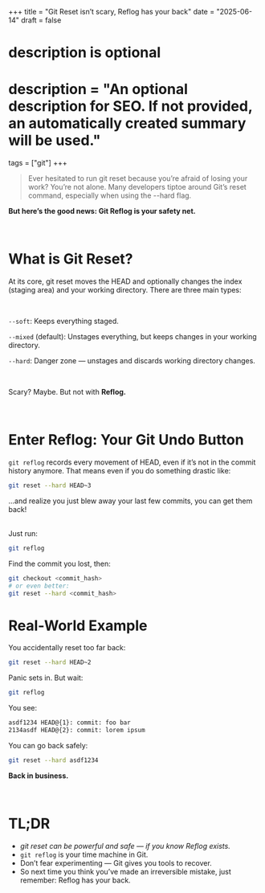 +++
title = "Git Reset isn’t scary, Reflog has your back"
date = "2025-06-14"
draft = false

#
# description is optional
#
# description = "An optional description for SEO. If not provided, an automatically created summary will be used."

tags = ["git"]
+++

> Ever hesitated to run git reset because you’re afraid of losing your work? You’re not alone. Many developers tiptoe around Git’s reset command, especially when using the --hard flag.

**But here’s the good news: Git Reflog is your safety net.**

<br>

# What is Git Reset?

At its core, git reset moves the HEAD and optionally changes the index (staging area) and your working directory. There are three main types:

<br>

`--soft`: Keeps everything staged.

`--mixed` (default): Unstages everything, but keeps changes in your working directory.

`--hard`: Danger zone — unstages and discards working directory changes.

<br>

Scary? Maybe. But not with **Reflog.**

<br>

# Enter Reflog: Your Git Undo Button

`git reflog` records every movement of HEAD, even if it’s not in the commit history anymore. That means even if you do something drastic like:

```bash
git reset --hard HEAD~3
```

...and realize you just blew away your last few commits, you can get them back!

<br>
Just run:

```bash
git reflog
```

Find the commit you lost, then:

```bash
git checkout <commit_hash>
# or even better:
git reset --hard <commit_hash>
```

# Real-World Example

You accidentally reset too far back:

```bash
git reset --hard HEAD~2
```

Panic sets in. But wait:

```bash
git reflog
```

You see:

```bash
asdf1234 HEAD@{1}: commit: foo bar
2134asdf HEAD@{2}: commit: lorem ipsum
```

You can go back safely:

```bash
git reset --hard asdf1234
```

**Back in business.**

<br>

# TL;DR

- _git reset can be powerful and safe — if you know Reflog exists._
- `git reflog` is your time machine in Git.
- Don’t fear experimenting — Git gives you tools to recover.
- So next time you think you’ve made an irreversible mistake, just remember: Reflog has your back.
